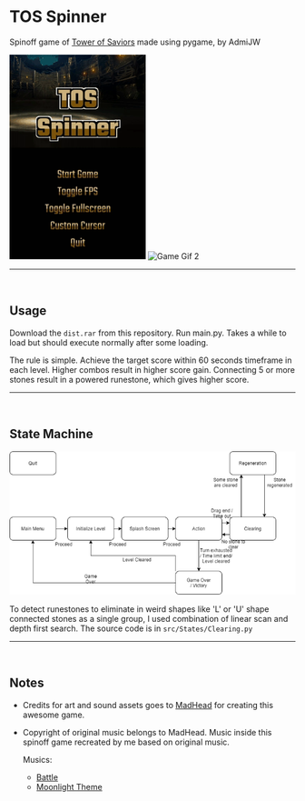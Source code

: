 # TOS Spinner

Spinoff game of [Tower of Saviors](https://play.google.com/store/apps/details?id=com.madhead.tos.zh&hl=en&gl=US) made using pygame, by AdmiJW

![Game Gif 1](./gif1.gif)
![Game Gif 2](./gif2.gif)

---

<br>

## Usage 

Download the `dist.rar` from this repository. Run main.py. Takes a while to load but should execute normally after
some loading.

The rule is simple. Achieve the target score within 60 seconds timeframe in each level. Higher combos result in higher score gain.
Connecting 5 or more stones result in a powered runestone, which gives higher score.

---

<br>

## State Machine

![State Machine](./tos%20spinner.drawio.png)

To detect runestones to eliminate in weird shapes like 'L' or 'U' shape connected stones as a single group, I used
combination of linear scan and depth first search. The source code is in `src/States/Clearing.py`

---

<br>

## Notes

* Credits for art and sound assets goes to [MadHead](https://www.madhead.com/) for creating
this awesome game.
  
* Copyright of original music belongs to MadHead. Music inside this spinoff game recreated by me based on original music.
  
    Musics:
    * [Battle](https://www.youtube.com/watch?v=s_bRrbKfwxQ)
    * [Moonlight Theme](https://www.youtube.com/watch?v=N93gdhFEsBo)